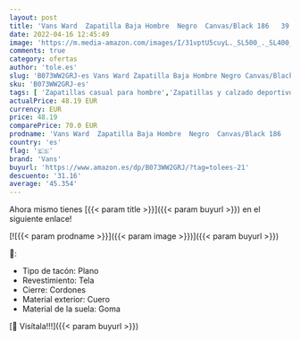 ```yaml
---
layout: post
title: 'Vans Ward  Zapatilla Baja Hombre  Negro  Canvas/Black 186   39 EU'
date: 2022-04-16 12:45:49
image: 'https://m.media-amazon.com/images/I/31vptU5cuyL._SL500_._SL400_.jpg'
comments: true
category: ofertas
author: 'tole.es'
slug: 'B073WW2GRJ-es Vans Ward Zapatilla Baja Hombre Negro Canvas/Black 186 39 EU'
sku: 'B073WW2GRJ-es'
tags: [ 'Zapatillas casual para hombre','Zapatillas y calzado deportivo para hombre','Zapatos','Zapatos para hombre','Zapatos y complementos','vans','zapatilla','🇪🇸', ]
actualPrice: 48.19 EUR
currency: EUR
price: 48.19
comparePrice: 70.0 EUR
prodname: 'Vans Ward  Zapatilla Baja Hombre  Negro  Canvas/Black 186   39 EU'
country: 'es'
flag: '🇪🇸'
brand: 'Vans'
buyurl: 'https://www.amazon.es/dp/B073WW2GRJ/?tag=tolees-21'
descuento: '31.16'
average: '45.354'
---
```


Ahora mismo tienes [{{< param title >}}]({{< param buyurl >}}) en el siguiente enlace!

[![{{< param prodname >}}]({{< param image >}})]({{< param buyurl >}})

🔎:

- Tipo de tacón: Plano
- Revestimiento: Tela
- Cierre: Cordones
- Material exterior: Cuero
- Material de la suela: Goma

[🛒 Visítala!!!]({{< param buyurl >}})
